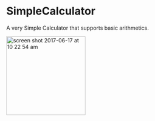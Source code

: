 # SimpleCalculator
A very Simple Calculator that supports basic arithmetics.


<img width="208" alt="screen shot 2017-06-17 at 10 22 54 am" src="https://user-images.githubusercontent.com/26605378/27253696-0bda5460-5347-11e7-88c8-6503faffc556.png">
